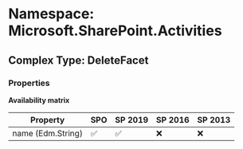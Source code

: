 # Namespace: Microsoft.SharePoint.Activities

## Complex Type: DeleteFacet

### Properties

**Availability matrix**

Property | SPO | SP 2019 | SP 2016 | SP 2013
----------|-----|---------|---------|--------
name (Edm.String) | ✅ | ✅ | ❌ | ❌
